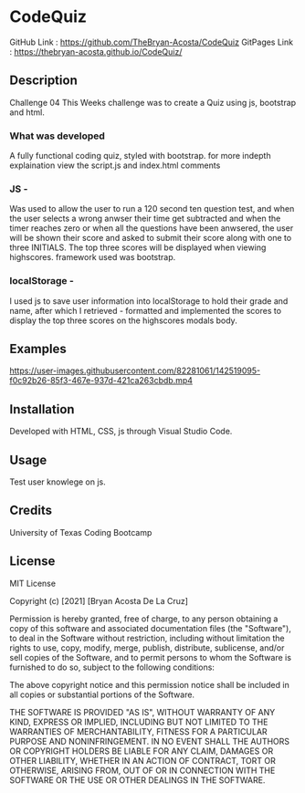 # CodeQuiz
GitHub Link : https://github.com/TheBryan-Acosta/CodeQuiz
GitPages Link : https://thebryan-acosta.github.io/CodeQuiz/
## **Description**
Challenge 04  This Weeks challenge was to create a Quiz using js, bootstrap and html.
### **What was developed**
A fully functional coding quiz, styled with bootstrap.
for more indepth explaination view the script.js and index.html comments
### **JS** -
Was used to allow the user to run a 120 second ten question test, and when the user selects a wrong anwser their time get subtracted and when the timer reaches zero or when all the questions have been anwsered, the user will be shown their score and asked to submit their score along with one to three INITIALS. The top three scores will be displayed when viewing highscores. framework used was bootstrap.
### **localStorage** -
I used js to save user information into localStorage to hold their grade and name, after which I retrieved - formatted and implemented the scores to display the top three scores on the highscores modals body.
## **Examples**


https://user-images.githubusercontent.com/82281061/142519095-f0c92b26-85f3-467e-937d-421ca263cbdb.mp4



## **Installation**
Developed with HTML, CSS, js through Visual Studio Code.

## **Usage**
Test user knowlege on js.

## **Credits**
University of Texas Coding Bootcamp

## **License**

MIT License

Copyright (c) [2021] [Bryan Acosta De La Cruz]

Permission is hereby granted, free of charge, to any person obtaining a copy
of this software and associated documentation files (the "Software"), to deal
in the Software without restriction, including without limitation the rights
to use, copy, modify, merge, publish, distribute, sublicense, and/or sell
copies of the Software, and to permit persons to whom the Software is
furnished to do so, subject to the following conditions:

The above copyright notice and this permission notice shall be included in all
copies or substantial portions of the Software.

THE SOFTWARE IS PROVIDED "AS IS", WITHOUT WARRANTY OF ANY KIND, EXPRESS OR
IMPLIED, INCLUDING BUT NOT LIMITED TO THE WARRANTIES OF MERCHANTABILITY,
FITNESS FOR A PARTICULAR PURPOSE AND NONINFRINGEMENT. IN NO EVENT SHALL THE
AUTHORS OR COPYRIGHT HOLDERS BE LIABLE FOR ANY CLAIM, DAMAGES OR OTHER
LIABILITY, WHETHER IN AN ACTION OF CONTRACT, TORT OR OTHERWISE, ARISING FROM,
OUT OF OR IN CONNECTION WITH THE SOFTWARE OR THE USE OR OTHER DEALINGS IN THE
SOFTWARE.
